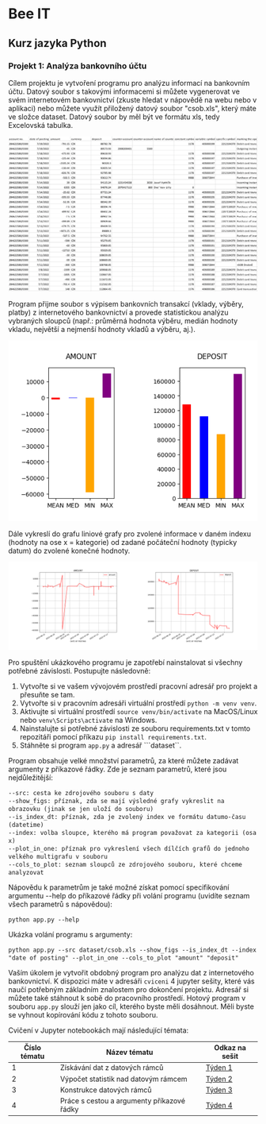 # Bee IT

## Kurz jazyka Python

### Projekt 1: Analýza bankovního účtu

Cílem projektu je vytvoření programu pro analýzu informací na bankovním účtu. Datový soubor s takovými informacemi si můžete vygenerovat ve svém internetovém bankovnictví (zkuste hledat v nápovědě na webu nebo v aplikaci) nebo můžete využít přiložený datový soubor "csob.xls", který máte ve složce dataset. Datový soubor by měl být ve formátu xls, tedy Excelovská tabulka.

![Bankovní výpis](./obrazky/bankovni_vypis.png)

Program přijme soubor s výpisem bankovních transakcí (vklady, výběry, platby) z internetového bankovnictví a provede statistickou analýzu vybraných sloupců (např.: průměrná hodnota výběru, medián hodnoty vkladu, největší a nejmenší hodnoty vkladů a výběru, aj.). 

![Bankovní výpis](./obrazky/statistiky.png)

Dále vykreslí do grafu liniové grafy pro zvolené informace v daném indexu (hodnoty na ose x = kategorie) od zadané počáteční hodnoty (typicky datum) do zvolené konečné hodnoty.

![Liniové grafy](./obrazky/liniove_grafy.png)

Pro spuštění ukázkového programu je zapotřebí nainstalovat si všechny potřebné závislosti. Postupujte následovně:

1. Vytvořte si ve vašem vývojovém prostředí pracovní adresář pro projekt a přesuňte se tam.
2. Vytvořte si v pracovním adresáři virtuální prostředí ```python -m venv venv```.
3. Aktivujte si virtuální prostředí ```source venv/bin/activate``` na MacOS/Linux nebo ```venv\Scripts\activate``` na Windows.
4. Nainstalujte si potřebné závislosti ze souboru requirements.txt v tomto repozitáři pomocí příkazu ```pip install requirements.txt```.
5. Stáhněte si program ```app.py``` a adresář ```dataset``.

Program obsahuje velké množství parametrů, za které můžete zadávat argumenty z příkazové řádky. Zde je seznam parametrů, které jsou nejdůležitější:

```
--src: cesta ke zdrojového souboru s daty
--show_figs: příznak, zda se mají výsledné grafy vykreslit na obrazovku (jinak se jen uloží do souboru)
--is_index_dt: příznak, zda je zvolený index ve formátu datumo-času (datetime)
--index: volba sloupce, kterého má program považovat za kategorii (osa x)
--plot_in_one: příznak pro vykreslení všech dílčích grafů do jednoho velkého multigrafu v souboru
--cols_to_plot: seznam sloupců ze zdrojového souboru, které chceme analyzovat
```

Nápovědu k parametrům je také možné získat pomocí specifikování argumentu --help do příkazové řádky při volání programu (uvidíte seznam všech parametrů s nápovědou):

```
python app.py --help
```

Ukázka volání programu s argumenty:

```
python app.py --src dataset/csob.xls --show_figs --is_index_dt --index "date of posting" --plot_in_one --cols_to_plot "amount" "deposit"
```

Vaším úkolem je vytvořit obdobný program pro analýzu dat z internetového bankovnictví. K dispozici máte v adresáři ```cviceni``` 4 jupyter sešity, které vás naučí potřebným základním znalostem pro dokončení projektu. Adresář si můžete také stáhnout k sobě do pracovního prostředí. Hotový program v souboru ```app.py``` slouží jen jako cíl, kterého byste měli dosáhnout. Měli byste se vyhnout kopírování kódu z tohoto souboru.

Cvičení v Jupyter notebookách mají následující témata:

<table>
    <thead>
        <tr>
            <th>Číslo tématu</th><th>Název tématu</th><th>Odkaz na sešit</th>
        </tr>
    </thead>
    <tbody>
        <tr>
            <td>1</td><td>Získávání dat z datových rámců</td><td><a href="./cviceni/tyden1/cviceni1.ipynb">Týden 1</a></td>
        </tr>
        <tr>
            <td>2</td><td>Výpočet statistik nad datovým rámcem</td><td><a href="./cviceni/tyden2/cviceni2.ipynb">Týden 2</a></td>
        </tr>
        <tr>
            <td>3</td><td>Konstrukce datových rámců</td><td><a href="./cviceni/tyden3/cviceni3.ipynb">Týden 3</a></td>
        </tr>
        <tr>
            <td>4</td><td>Práce s cestou a argumenty příkazové řádky</td><td><a href="./cviceni/tyden4/cviceni4.ipynb">Týden 4</a></td>
        </tr>
    </tbody>
</table>